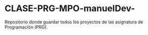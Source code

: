# CLASE-PRG-MPO-manuelDev-

Repositorio donde guardar todos los proyectos de las asignatura de Programación (PRG).

